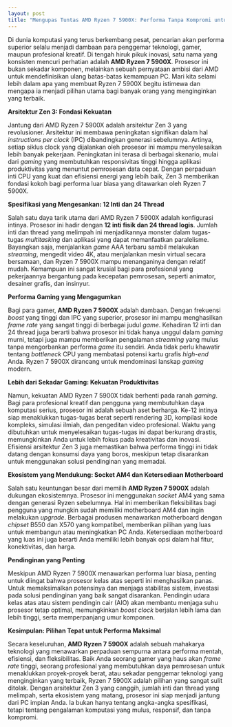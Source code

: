 ```yaml
---
layout: post
title: "Mengupas Tuntas AMD Ryzen 7 5900X: Performa Tanpa Kompromi untuk Penggemar Teknologi"
---
```


Di dunia komputasi yang terus berkembang pesat, pencarian akan performa superior selalu menjadi dambaan para penggemar teknologi, gamer, maupun profesional kreatif. Di tengah hiruk pikuk inovasi, satu nama yang konsisten mencuri perhatian adalah **AMD Ryzen 7 5900X**. Prosesor ini bukan sekadar komponen, melainkan sebuah pernyataan ambisi dari AMD untuk mendefinisikan ulang batas-batas kemampuan PC. Mari kita selami lebih dalam apa yang membuat Ryzen 7 5900X begitu istimewa dan mengapa ia menjadi pilihan utama bagi banyak orang yang menginginkan yang terbaik.

**Arsitektur Zen 3: Fondasi Kekuatan**

Jantung dari AMD Ryzen 7 5900X adalah arsitektur Zen 3 yang revolusioner. Arsitektur ini membawa peningkatan signifikan dalam hal *instructions per clock* (IPC) dibandingkan generasi sebelumnya. Artinya, setiap siklus clock yang dijalankan oleh prosesor ini mampu menyelesaikan lebih banyak pekerjaan. Peningkatan ini terasa di berbagai skenario, mulai dari *gaming* yang membutuhkan responsivitas tinggi hingga aplikasi produktivitas yang menuntut pemrosesan data cepat. Dengan perpaduan inti CPU yang kuat dan efisiensi energi yang lebih baik, Zen 3 memberikan fondasi kokoh bagi performa luar biasa yang ditawarkan oleh Ryzen 7 5900X.

**Spesifikasi yang Mengesankan: 12 Inti dan 24 Thread**

Salah satu daya tarik utama dari AMD Ryzen 7 5900X adalah konfigurasi intinya. Prosesor ini hadir dengan **12 inti fisik dan 24 thread logis**. Jumlah inti dan thread yang melimpah ini menjadikannya monster dalam tugas-tugas *multitasking* dan aplikasi yang dapat memanfaatkan paralelisme. Bayangkan saja, menjalankan *game* AAA terbaru sambil melakukan *streaming*, mengedit video 4K, atau menjalankan mesin virtual secara bersamaan, dan Ryzen 7 5900X mampu menanganinya dengan relatif mudah. Kemampuan ini sangat krusial bagi para profesional yang pekerjaannya bergantung pada kecepatan pemrosesan, seperti animator, desainer grafis, dan insinyur.

**Performa Gaming yang Mengagumkan**

Bagi para gamer, **AMD Ryzen 7 5900X** adalah dambaan. Dengan frekuensi *boost* yang tinggi dan IPC yang superior, prosesor ini mampu menghasilkan *frame rate* yang sangat tinggi di berbagai judul *game*. Kehadiran 12 inti dan 24 thread juga berarti bahwa prosesor ini tidak hanya unggul dalam *gaming* murni, tetapi juga mampu memberikan pengalaman *streaming* yang mulus tanpa mengorbankan performa *game* itu sendiri. Anda tidak perlu khawatir tentang *bottleneck* CPU yang membatasi potensi kartu grafis *high-end* Anda. Ryzen 7 5900X dirancang untuk mendominasi lanskap *gaming* modern.

**Lebih dari Sekadar Gaming: Kekuatan Produktivitas**

Namun, kekuatan AMD Ryzen 7 5900X tidak berhenti pada ranah *gaming*. Bagi para profesional kreatif dan pengguna yang membutuhkan daya komputasi serius, prosesor ini adalah sebuah aset berharga. Ke-12 intinya siap menaklukkan tugas-tugas berat seperti rendering 3D, kompilasi kode kompleks, simulasi ilmiah, dan pengeditan video profesional. Waktu yang dibutuhkan untuk menyelesaikan tugas-tugas ini dapat berkurang drastis, memungkinkan Anda untuk lebih fokus pada kreativitas dan inovasi. Efisiensi arsitektur Zen 3 juga memastikan bahwa performa tinggi ini tidak datang dengan konsumsi daya yang boros, meskipun tetap disarankan untuk menggunakan solusi pendinginan yang memadai.

**Ekosistem yang Mendukung: Socket AM4 dan Ketersediaan Motherboard**

Salah satu keuntungan besar dari memilih **AMD Ryzen 7 5900X** adalah dukungan ekosistemnya. Prosesor ini menggunakan *socket* AM4 yang sama dengan generasi Ryzen sebelumnya. Hal ini memberikan fleksibilitas bagi pengguna yang mungkin sudah memiliki motherboard AM4 dan ingin melakukan *upgrade*. Berbagai produsen menawarkan motherboard dengan *chipset* B550 dan X570 yang kompatibel, memberikan pilihan yang luas untuk membangun atau meningkatkan PC Anda. Ketersediaan motherboard yang luas ini juga berarti Anda memiliki lebih banyak opsi dalam hal fitur, konektivitas, dan harga.

**Pendinginan yang Penting**

Meskipun AMD Ryzen 7 5900X menawarkan performa luar biasa, penting untuk diingat bahwa prosesor kelas atas seperti ini menghasilkan panas. Untuk memaksimalkan potensinya dan menjaga stabilitas sistem, investasi pada solusi pendinginan yang baik sangat disarankan. Pendingin udara kelas atas atau sistem pendingin cair (AIO) akan membantu menjaga suhu prosesor tetap optimal, memungkinkan *boost clock* berjalan lebih lama dan lebih tinggi, serta memperpanjang umur komponen.

**Kesimpulan: Pilihan Tepat untuk Performa Maksimal**

Secara keseluruhan, **AMD Ryzen 7 5900X** adalah sebuah mahakarya teknologi yang menawarkan perpaduan sempurna antara performa mentah, efisiensi, dan fleksibilitas. Baik Anda seorang gamer yang haus akan *frame rate* tinggi, seorang profesional yang membutuhkan daya pemrosesan untuk menaklukkan proyek-proyek berat, atau sekadar penggemar teknologi yang menginginkan yang terbaik, Ryzen 7 5900X adalah pilihan yang sangat sulit ditolak. Dengan arsitektur Zen 3 yang canggih, jumlah inti dan thread yang melimpah, serta ekosistem yang matang, prosesor ini siap menjadi jantung dari PC impian Anda. Ia bukan hanya tentang angka-angka spesifikasi, tetapi tentang pengalaman komputasi yang mulus, responsif, dan tanpa kompromi.
